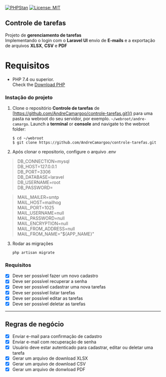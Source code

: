 [![PHPStan](https://img.shields.io/badge/PHPStan-enabled-brightgreen.svg?style=flat)](https://github.com/phpstan/phpstan)
[![License: MIT](https://img.shields.io/badge/License-MIT-yellow.svg)](https://opensource.org/licenses/MIT)

## Controle de tarefas

Projeto de **gerenciamento de tarefas**  
Implementando o login com o **Laravel UI** envio de **E-mails** e a exportação de arquivos **XLSX**, **CSV** e **PDF**

# Requisitos

- PHP 7.4 ou superior.  
Check the [Download PHP](https://www.php.net/downloads.php)

### Instação do projeto

1. Clone o repositório **Controle de tarefas** de [https://github.com/AndreCamargoo/controle-tarefas.git]() para uma pasta na webroot do seu servidor, por exemplo. `~/webroot/andre-camargo`. Launch a **terminal** or **console** and navigate to the webroot folder:
   ```
   $ cd ~/webroot
   $ git clone https://github.com/AndreCamargoo/controle-tarefas.git

2. Após clonar o repositorio, configure o arquivo .env  
> DB_CONNECTION=mysql  
> DB_HOST=127.0.0.1  
> DB_PORT=3306  
> DB_DATABASE=laravel  
> DB_USERNAME=root  
> DB_PASSWORD=  

> MAIL_MAILER=smtp  
> MAIL_HOST=mailhog  
> MAIL_PORT=1025  
> MAIL_USERNAME=null  
> MAIL_PASSWORD=null  
> MAIL_ENCRYPTION=null  
> MAIL_FROM_ADDRESS=null  
> MAIL_FROM_NAME="${APP_NAME}"

3. Rodar as migrações
   ```
   php artisan migrate

### Requisitos

- [x] Deve ser possível fazer um novo cadastro
- [x] Deve ser possível recuperar a senha
- [x] Deve ser possível cadastrar uma nova tarefas
- [x] Deve ser possível listar tarefas
- [x] Deve ser possível editar as tarefas
- [x] Deve ser possível deletar as tarefas

---

## Regras de negócio

- [x] Enviar e-mail para confirmação de cadastro
- [x] Enviar e-mail com recuperação de senha
- [x] Usuário deve estar autenticado para cadastrar, editar ou deletar uma tarefa
- [x] Gerar um arquivo de download XLSX
- [x] Gerar um arquivo de download CSV
- [x] Gerar um arquivo de donwload PDF